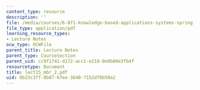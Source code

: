 ```yaml
---
content_type: resource
description: ''
file: /media/courses/6-871-knowledge-based-applications-systems-spring-2005/0b23c3ff8b8767ee36407152df0b59a2_lect15_mbr_2.pdf
file_type: application/pdf
learning_resource_types:
- Lecture Notes
ocw_type: OCWFile
parent_title: Lecture Notes
parent_type: CourseSection
parent_uid: cc9f1741-d172-acc1-e218-0e9b80e3fb4f
resourcetype: Document
title: lect15_mbr_2.pdf
uid: 0b23c3ff-8b87-67ee-3640-7152df0b59a2
---
```

